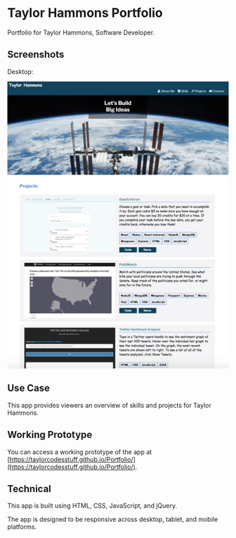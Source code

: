 # Taylor Hammons Portfolio

Portfolio for Taylor Hammons, Software Developer.

## Screenshots
Desktop:

![Desktop](images/portfolio-image-1.png)
![Desktop](images/portfolio-image-4.png)
## Use Case
This app provides viewers an overview of skills and projects for Taylor Hammons.

## Working Prototype
You can access a working prototype of the app at [https://taylorcodesstuff.github.io/Portfolio/](https://taylorcodesstuff.github.io/Portfolio/).

## Technical
This app is built using HTML, CSS, JavaScript, and jQuery.

The app is designed to be responsive across desktop, tablet, and mobile platforms.
